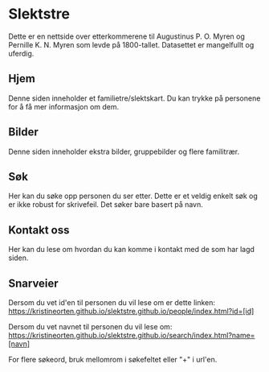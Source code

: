 # Slektstre
Dette er en nettside over etterkommerene til Augustinus P. O. Myren og Pernille K. N. Myren som levde på 1800-tallet. Datasettet er mangelfullt og uferdig.

## Hjem
Denne siden inneholder et familietre/slektskart. Du kan trykke på personene for å få mer informasjon om dem.

## Bilder
Denne siden inneholder ekstra bilder, gruppebilder og flere familitrær.

## Søk
Her kan du søke opp personen du ser etter. Dette er et veldig enkelt søk og er ikke robust for skrivefeil. Det søker bare basert på navn.

## Kontakt oss
Her kan du lese om hvordan du kan komme i kontakt med de som har lagd siden.

## Snarveier
Dersom du vet id'en til personen du vil lese om er dette linken:
https://kristineorten.github.io/slektstre.github.io/people/index.html?id=[id]

Dersom du vet navnet til personen du vil lese om:
https://kristineorten.github.io/slektstre.github.io/search/index.html?name=[navn]

For flere søkeord, bruk mellomrom i søkefeltet eller "+" i url'en.
